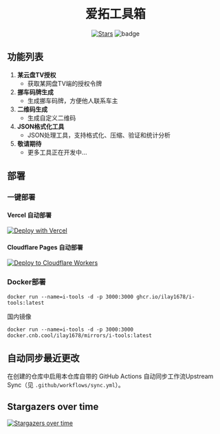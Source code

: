 <h1 align="center">爱拓工具箱</h1>

<div align="center">

[![Stars](https://img.shields.io/github/stars/iLay1678/i-tools?style=flat)](https://github.com/iLay1678/i-tools)
![badge](https://cnb.cool/ilay1678/i-tools/-/badge/git/latest/ci/status/tag_push)

</div>



## 功能列表
1. **某云盘TV授权**
   - 获取某网盘TV端的授权令牌
2. **挪车码牌生成**
   - 生成挪车码牌，方便他人联系车主
3. **二维码生成**
   - 生成自定义二维码
4. **JSON格式化工具**
   - JSON处理工具，支持格式化、压缩、验证和统计分析
5. **敬请期待**
   - 更多工具正在开发中...

## 部署

### 一键部署

#### Vercel 自动部署

<a href="https://vercel.com/new/clone?repository-url=https://github.com/iLay1678/i-tools" target="_blank">
  <img src="https://vercel.com/button" alt="Deploy with Vercel" />
</a>

#### Cloudflare Pages 自动部署

<a href="https://dash.cloudflare.com/?to=/:account/workers-and-pages/create/deploy-to-workers&repository=https://github.com/iLay1678/i-tools" target="_blank">
  <img src="https://deploy.workers.cloudflare.com/button" alt="Deploy to Cloudflare Workers" />
</a>




### Docker部署
```
docker run --name=i-tools -d -p 3000:3000 ghcr.io/ilay1678/i-tools:latest 
```
国内镜像
```
docker run --name=i-tools -d -p 3000:3000 docker.cnb.cool/ilay1678/mirrors/i-tools:latest 
```

## 自动同步最近更改

在创建的仓库中启用本仓库自带的 GitHub Actions 自动同步工作流Upstream Sync（见 `.github/workflows/sync.yml`）。

## Stargazers over time
[![Stargazers over time](https://starchart.cc/iLay1678/i-tools.svg?variant=adaptive)](https://starchart.cc/iLay1678/i-tools)